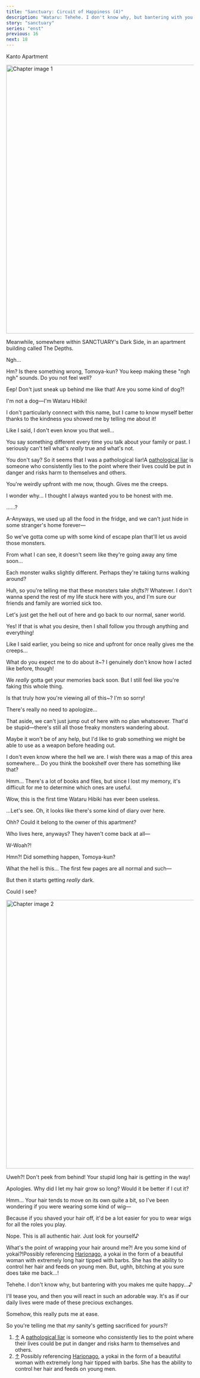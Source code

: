 ```yaml
---
title: "Sanctuary: Circuit of Happiness (4)"
description: "Wataru: Tehehe. I don't know why, but bantering with you makes me quite happy…♪"
story: "sanctuary"
series: "enst"
previous: 16
next: 18
---
```


<Season s="Winter"/>

<Location>Kanto Apartment</Location>

<Image src="/img/tl/sanctuary/17/1.jpg" alt="Chapter image 1" layout="responsive" width="1560" height="720" quality="100" />

<Narration>Meanwhile, somewhere within SANCTUARY's Dark Side, in an apartment building called The Depths.</Narration>

<Bubble character="Tomoya">

Ngh...

</Bubble>

<Bubble character="Wataru">

Hm? Is there something wrong, Tomoya-kun? You keep making these "ngh ngh" sounds. Do you not feel well?

</Bubble>

<Bubble character="Tomoya">

Eep! Don't just sneak up behind me like that! Are you some kind of dog?!

</Bubble>

<Bubble character="Wataru">

I'm not a dog—I'm Wataru Hibiki!

I don't particularly connect with this name, but I came to know myself better thanks to the kindness you showed me by telling me about it!

</Bubble>

<Bubble character="Tomoya">

Like I said, I don't even know you that well...

You say something different every time you talk about your family or past. I seriously can't tell what's _really_ true and what's not.

</Bubble>

<Bubble character="Wataru">

You don't say? So it seems that I was a pathological liar!&NoBreak;<Fn num="1">A [pathological liar](https://www.psychologytoday.com/us/blog/the-nature-deception/202009/what-is-pathological-lying) is someone who consistently lies to the point where their lives could be put in danger and risks harm to themselves and others.</Fn>

</Bubble>

<Bubble character="Tomoya">

You're weirdly upfront with me now, though. Gives me the creeps.

I wonder why... I thought I always wanted you to be honest with me.

</Bubble>

<Bubble character="Wataru">

......?

</Bubble>

<Bubble character="Tomoya">

A-Anyways, we used up all the food in the fridge, and we can't just hide in some stranger's home forever&NoBreak;—

So we've gotta come up with some kind of escape plan that'll let us avoid those monsters.

</Bubble>

<Bubble character="Wataru">

From what I can see, it doesn't seem like they're going away any time soon...

Each monster walks slightly different. Perhaps they're taking turns walking around?

</Bubble>

<Bubble character="Tomoya">

Huh, so you're telling me that these monsters take _shifts?!_ Whatever. I don't wanna spend the rest of my life stuck here with you, and I'm sure our friends and family are worried sick too.

Let's just get the hell out of here and go back to our normal, saner world.

</Bubble>

<Bubble character="Wataru">

Yes! If that is what you desire, then I shall follow you through anything and everything!

</Bubble>

<Bubble character="Tomoya">

Like I said earlier, you being so nice and upfront for once really gives me the creeps...

</Bubble>

<Bubble character="Wataru">

What do you expect me to do about it~? I genuinely don't know how I acted like before, though!

</Bubble>

<Bubble character="Tomoya">

We _really_ gotta get your memories back soon. But I still feel like you're faking this whole thing.

</Bubble>

<Bubble character="Wataru">

Is that truly how you're viewing all of this~? I'm so sorry!

</Bubble>

<Bubble character="Tomoya">

There's really no need to apologize...

That aside, we can't just jump out of here with no plan whatsoever. That'd be stupid—there's still all those freaky monsters wandering about.

Maybe it won't be of any help, but I'd like to grab something we might be able to use as a weapon before heading out.

I don't even know where the hell we are. I wish there was a map of this area somewhere... Do you think the bookshelf over there has something like that?

</Bubble>

<Bubble character="Wataru">

Hmm... There's a lot of books and files, but since I lost my memory, it's difficult for me to determine which ones are useful.

</Bubble>

<Bubble character="Tomoya">

Wow, this is the first time Wataru Hibiki has ever been useless.

...Let's see. Oh, it looks like there's some kind of diary over here.

</Bubble>

<Bubble character="Wataru">

Ohh? Could it belong to the owner of this apartment?

</Bubble>

<Bubble character="Tomoya">

Who lives here, anyways? They haven't come back at all&NoBreak;—

W-Woah?!

</Bubble>

<Bubble character="Wataru">

Hmn?! Did something happen, Tomoya-kun?

</Bubble>

<Bubble character="Tomoya">

What the hell is this... The first few pages are all normal and such&NoBreak;—

But then it starts getting _really_ dark.

</Bubble>

<Bubble character="Wataru">

Could I see?

</Bubble>

<Image src="/img/tl/sanctuary/17/2.jpg" alt="Chapter image 2" layout="responsive" width="1560" height="720" quality="100" />

<Bubble character="Tomoya">

Uweh?! Don't peek from behind! Your stupid long hair is getting in the way!

</Bubble>

<Bubble character="Wataru">

Apologies. Why did I let my hair grow so long? Would it be better if I cut it?

</Bubble>

<Bubble character="Tomoya">

Hmm... Your hair tends to move on its own quite a bit, so I've been wondering if you were wearing some kind of wig&NoBreak;—

Because if you shaved your hair off, it'd be a lot easier for you to wear wigs for all the roles you play.

</Bubble>

<Bubble character="Wataru">

Nope. This is all authentic hair. Just look for yourself&NoBreak;♪

</Bubble>

<Bubble character="Tomoya">

What's the point of wrapping your hair around me?! Are you some kind of yokai?!&NoBreak;<Fn num="2">Possibly referencing [Harionago](https://yokai.com/harionago), a yokai in the form of a beautiful woman with extremely long hair tipped with barbs. She has the ability to control her hair and feeds on young men.</Fn> But, ughh, bitching at you sure does take me back...!

</Bubble>

<Bubble character="Wataru">

Tehehe. I don't know why, but bantering with you makes me quite happy...&NoBreak;♪

I'll tease you, and then you will react in such an adorable way. It's as if our daily lives were made of these precious exchanges.

Somehow, this really puts me at ease.

</Bubble>

<Bubble character="Tomoya">

So you're telling me that _my_ sanity's getting sacrificed for _yours?!_

</Bubble>

<Tln>

1. [↑](#fnref:1) A [pathological liar](https://www.psychologytoday.com/us/blog/the-nature-deception/202009/what-is-pathological-lying) is someone who consistently lies to the point where their lives could be put in danger and risks harm to themselves and others.
2. [↑](#fnref:2) Possibly referencing [Harionago](https://yokai.com/harionago), a yokai in the form of a beautiful woman with extremely long hair tipped with barbs. She has the ability to control her hair and feeds on young men.

</Tln>

<Credits tl="[Ren](https://tomoya.moe)" tlc="[remi](https://twitter.com/trystofstarrs)" qc="[honeyspades](https://honeyspades.tumblr.com)" />
